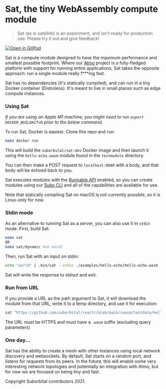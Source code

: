 # Sat, the tiny WebAssembly compute module
> Sat (as in satellite) is an experiment, and isn't ready for production use. Please try it out and give feedback!

[![Open in GitPod](https://gitpod.io/button/open-in-gitpod.svg)](https://gitpod.io/#https://github.com/suborbital/sat)

Sat is a compute module designed to have the maximum performance and smallest possible footprint. Where our [Atmo](https://github.com/suborbital/atmo) project is a fully-fledged platform with support for running entire applications, Sat takes the opposite approach: run a single module really f***ing fast.

Sat has no dependencies (it's statically compiled), and can run in a tiny Docker container (Distroless). It's meant to live in small places such as edge compute instances.

### Using Sat
*If you are using an Apple M1 machine, you might need to run `export DOCKER_BUILDKIT=0` prior to the below command.*

To run Sat, Docker is easiest. Clone this repo and run:

```bash
make docker run
```
This will build the `suborbital/sat:dev` Docker image and then launch it using the `hello-echo.wasm` module found in the `testmodule` directory.

You can then make a POST request to `localhost:8080` with a body, and that body will be echoed back to you.

Sat executes modules with the [Runnable API](https://atmo.suborbital.dev/runnable-api/introduction) enabled, so you can create modules using our [Subo CLI](https://github.com/suborbital/subo) and all of the capabilities are available for use.

Note that statically compiling Sat on macOS is not currently possible, so it is Linux-only for now.

### Stdin mode
As an alternative to running Sat as a server, you can also use it in `stdin` mode. First, build Sat:
```bash
make sat
OR
make sat/dynamic #on macOS
```
Then, run Sat with an input on stdin:
```bash
echo "world" | .bin/sat --stdin ./examples/hello-echo/hello-echo.wasm
```
Sat will write the response to stdout and exit.

### Run from URL
If you provide a URL as the path argument to Sat, it will download the module from that URL, write it to a temp directory, and use it for execution:
```bash
sat "https://github.com/suborbital/reactr/blob/main/rwasm/testdata/hello-echo/hello-echo.wasm?raw=true"
```
The URL must be HTTPS and must have a `.wasm` suffix (excluding query parameters)

### One day...
Sat has the ability to create a mesh with other instances using local network discovery and websockets. By default, Sat starts on a random port, and listens for requests from its peers. In the future, this will enable some very interesting network topologies and potentially an integration with Atmo, but for now we are focused on being tiny and fast.

Copyright Suborbital contributors 2021.
